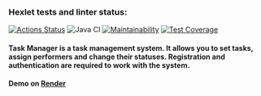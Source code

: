 ### Hexlet tests and linter status:
[![Actions Status](https://github.com/DenisJD/java-project-73/workflows/hexlet-check/badge.svg)](https://github.com/DenisJD/java-project-73/actions)
![Java CI](https://github.com/DenisJD/java-project-73/actions/workflows/github-actions.yml/badge.svg)
[![Maintainability](https://api.codeclimate.com/v1/badges/fd52cd8d13cc597159ae/maintainability)](https://codeclimate.com/github/DenisJD/java-project-73/maintainability)
[![Test Coverage](https://api.codeclimate.com/v1/badges/fd52cd8d13cc597159ae/test_coverage)](https://codeclimate.com/github/DenisJD/java-project-73/test_coverage)

#### Task Manager is a task management system. It allows you to set tasks, assign performers and change their statuses. Registration and authentication are required to work with the system.
#### Demo on [Render](https://taskmanager-7daf.onrender.com)